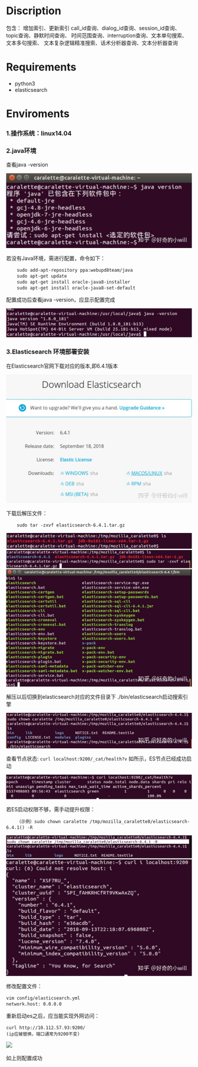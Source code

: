 # Discription

包含：	增加索引、更新索引
		call_id查询、dialog_id查询、session_id查询、topic查询、静默时间查询、
		时间范围查询、interruption查询、文本单句搜索、文本多句搜索、
		文本复杂逻辑精准搜索、话术分析器查询、文本分析器查询

# Requirements
- python3
- elasticsearch

# Enviroments
### 1.操作系统：linux14.04
### 2.java环境

查看java -version

![](./img/1.jpg)

若没有Java环境，需进行配置，命令如下：

```
	sudo add-apt-repository ppa:webupd8team/java
	sudo apt-get update
	sudo apt-get install oracle-java8-installer
	sudo apt-get install oracle-java8-set-default
```

配置成功后查看java -version，应显示配置完成

![](./img/2.jpg)



### 3.Elasticsearch 环境部署安装
在Elasticsearch官网下载对应的版本,即6.4.1版本

![](./img/6.jpg)

下载后解压文件：
```
	sudo tar -zxvf elasticsearch-6.4.1.tar.gz
```

![](./img/7.jpg)
![](./img/8.jpg)
![](./img/9.jpg)	

解压以后切换到elasticsearch对应的文件目录下 ./bin/elasticsearch启动搜索引擎

![](./img/10.jpg)

查看节点状态:
	```
	curl localhost:9200/_cat/health?v
	```
如所示，ES节点已经成功启动	

![](./img/11.jpg)

若ES启动权限不够，需手动提升权限：	
```
	（示例）sudo chown caralette /tmp/mozilla_caralette0/elasticsearch-6.4.1() -R
```
![](./img/12.jpg)
![](./img/13.jpg)

修改配置文件：
```
vim config/elasticsearch.yml
network.host: 0.0.0.0
```
重新启动es之后，应当能实现外网访问：
```
curl http://10.112.57.93:9200/
(ip应被替换，端口通常为9200不变)
```

![](./img/23.jpg)

如上则配置成功
	





